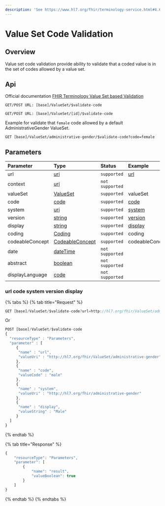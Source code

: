 ```yaml
---
description: 'See https://www.hl7.org/fhir/terminology-service.html#4.6.5'
---
```


# Value Set Code Validation

## Overview

Value set code validation provide ability to validate that a coded value is in the set of codes allowed by a value set.

## Api

Official documentation [FHIR Terminology Value Set based Validation](https://www.hl7.org/fhir/valueset-operations.html#validate-code)

```text
GET/POST URL: [base]/ValueSet/$validate-code
```

```text
GET/POST URL: [base]/ValueSet/[id]/$validate-code
```

Example for validate that `female` code allowed by a default AdministrativeGender ValueSet. 

```text
GET [base]/ValueSet/administrative-gender/$validate-code?code=female
```

## Parameters

| Parameter | Type | Status | Example |
| :--- | :--- | :--- | :--- |
| url | [uri](https://www.hl7.org/fhir/datatypes.html#uri) | `supported` | [url](value-set-validation.md#url-code-system-version-display) |
| context | [uri](https://www.hl7.org/fhir/datatypes.html#uri) | `not supported` |  |
| valueSet | [ValueSet](https://www.hl7.org/fhir/valueset.html) | `supported` | valueSet |
| code | [code](https://www.hl7.org/fhir/datatypes.html#code) | `supported` | [code](value-set-validation.md#url-code-system-version-display) |
| system | [uri](https://www.hl7.org/fhir/datatypes.html#uri) | `supported` | [system](value-set-validation.md#url-code-system-version-display) |
| version | [string](https://www.hl7.org/fhir/datatypes.html#string) | `supported` | [version](value-set-validation.md#url-code-system-version-display) |
| display | [string](https://www.hl7.org/fhir/datatypes.html#string) | `supported` | [display](value-set-validation.md#url-code-system-version-display) |
| coding | [Coding](https://www.hl7.org/fhir/datatypes.html#Coding) | `supported` | coding |
| codeableConcept | [CodeableConcept](https://www.hl7.org/fhir/datatypes.html#CodeableConcept) | `supported` | codeableConcept |
| date | [dateTime](https://www.hl7.org/fhir/datatypes.html#dateTime) | `not supported` |  |
| abstract | [boolean](https://www.hl7.org/fhir/datatypes.html#boolean) | `not supported` |  |
| displayLanguage | [code](https://www.hl7.org/fhir/datatypes.html#code) | `not supported` |  |

### url code system version display

{% tabs %}
{% tab title="Request" %}
```javascript
GET [base]/ValueSet/$validate-code?url=http://hl7.org/fhir/ValueSet/administrative-gender&code=male&display=Male
```

Or

```javascript
POST [base]/ValueSet/$validate-code
{ 
  "resourceType" : "Parameters",
  "parameter" : [
     {
      "name" : "url",
      "valueUri" : "http://hl7.org/fhir/ValueSet/administrative-gender"
     },
     {
      "name" : "code",
      "valueCode" : "male"
     },
     {
      "name" : "system",
      "valueUri" : "http://hl7.org/fhir/administrative-gender"
     },
     {
      "name" : "display",
      "valueString" : "Male"
     }
  ]
}
```
{% endtab %}

{% tab title="Response" %}
```javascript
{
    "resourceType": "Parameters",
    "parameter": [
        {
            "name": "result",
            "valueBoolean": true
        }
    ]
}
```
{% endtab %}
{% endtabs %}



